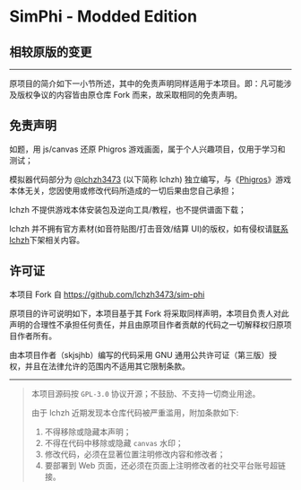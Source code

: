 # SimPhi - Modded Edition

## 相较原版的变更

---

原项目的简介如下一小节所述，其中的免责声明同样适用于本项目。即：凡可能涉及版权争议的内容皆由原仓库 Fork 而来，故采取相同的免责声明。

## 免责声明

如题，用 js/canvas 还原 Phi&#103;ros 游戏画面，属于个人兴趣项目，仅用于学习和测试；

模拟器代码部分为 [@lchz&#104;3473](https://space.bilibili.com/274753872) (以下简称 lchz&#104;) 独立编写，与《[Phi&#103;ros](https://www.taptap.com/app/165287)》游戏本体无关，您因使用或修改代码所造成的一切后果由您自己承担；

lchz&#104; 不提供游戏本体安装包及逆向工具/教程，也不提供谱面下载；

lchz&#104; 并不拥有官方素材(如音符贴图/打击音效/结算 UI)的版权，如有侵权请[联系 lchz&#104;](mailto:lchz%683473@163.com?subject=[GitHub]lchz%683473/sim-phi)下架相关内容。

## 许可证

本项目 Fork 自 https://github.com/lchzh3473/sim-phi

原项目的许可说明如下，本项目基于其 Fork 将采取同样声明，本项目负责人对此声明的合理性不承担任何责任，并且由原项目作者贡献的代码之一切解释权归原项目作者所有。

由本项目作者（skjsjhb）编写的代码采用 GNU 通用公共许可证（第三版）授权，并且在法律允许的范围内不适用其它限制条款。

---

> 本项目源码按 `GPL-3.0` 协议开源；不鼓励、不支持一切商业用途。
>
> 由于 lchz&#104; 近期发现本仓库代码被严重滥用，附加条款如下:
>
> 1. 不得移除或隐藏本声明；
> 2. 不得在代码中移除或隐藏 `canvas` 水印；
> 3. 修改代码，必须在显著位置注明修改内容和修改者；
> 4. 要部署到 Web 页面，还必须在页面上注明修改者的社交平台账号超链接。
